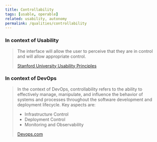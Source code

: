 ```yaml
---
title: Controllability
tags: [usable, operable]
related: usability, autonomy
permalink: /qualities/controllability
---
```


### In context of Usability

> The interface will allow the user to perceive that they are in control and will allow appropriate control.
>
> [Stanford University Usability Principles](https://improvement.stanford.edu/resources/usability-principles)

### In context of DevOps

> In the context of DevOps, controllability refers to the ability to effectively manage, manipulate, and influence the behavior of systems and processes throughout the software development and deployment lifecycle. Key aspects are:
>
> - Infrastructure Control
> - Deployment Control
> - Monitoring and Observability
>
> [Devops.com](https://devops.com/the-devops-pendulum-agility-vs-control/)
